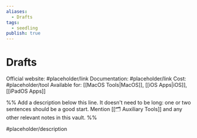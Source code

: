 ```yaml
---
aliases:
  - Drafts
tags:
  - seedling
publish: true
---
```


# Drafts

Official website: #placeholder/link
Documentation: #placeholder/link
Cost: #placeholder/tool
Available for: [[MacOS Tools|MacOS]], [[iOS Apps|iOS]], [[iPadOS Apps]]

%% Add a description below this line. It doesn't need to be long: one or two sentences should be a good start. Mention [[🗂️ Auxiliary Tools]] and any other relevant notes in this vault. %%

#placeholder/description
